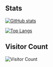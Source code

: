  ## Stats 

 [![GitHub stats](https://github-readme-stats.vercel.app/api?username=MIAIONE&show_icons=true&title_color=fff&icon_color=79ff97&text_color=9f9f9f&bg_color=151515)](https://github.com/anuraghazra/github-readme-stats)   

 [![Top Langs](https://github-readme-stats.vercel.app/api/top-langs/?username=MIAIONE&title_color=fff&icon_color=79ff97&text_color=9f9f9f&bg_color=151515)](https://github.com/anuraghazra/github-readme-stats) 

 ## Visitor Count 

 ![Visitor Count](https://profile-counter.glitch.me/MIAIONE/count.svg)
